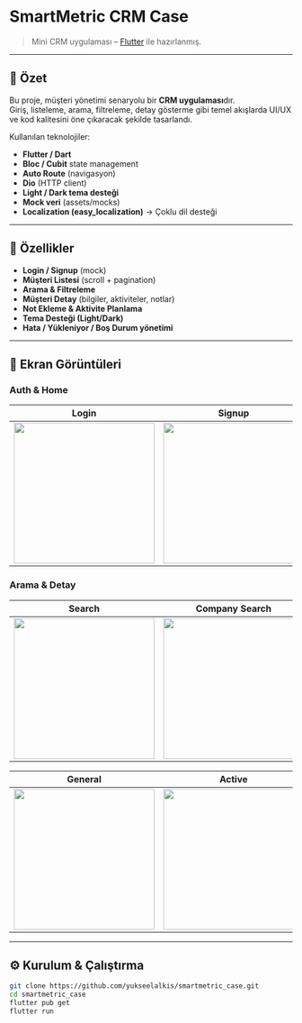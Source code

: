 # SmartMetric CRM Case

> Mini CRM uygulaması – [Flutter](https://flutter.dev) ile hazırlanmış.  

---

## 📌 Özet

Bu proje, müşteri yönetimi senaryolu bir **CRM uygulaması**dır.  
Giriş, listeleme, arama, filtreleme, detay gösterme gibi temel akışlarda UI/UX ve kod kalitesini öne çıkaracak şekilde tasarlandı.

Kullanılan teknolojiler:
- **Flutter / Dart**
- **Bloc / Cubit** state management
- **Auto Route** (navigasyon)
- **Dio** (HTTP client)
- **Light / Dark tema desteği**
- **Mock veri** (assets/mocks)
- **Localization (easy_localization)** → Çoklu dil desteği

---

## 🚀 Özellikler

- **Login / Signup** (mock)
- **Müşteri Listesi** (scroll + pagination)
- **Arama & Filtreleme**
- **Müşteri Detay** (bilgiler, aktiviteler, notlar)
- **Not Ekleme & Aktivite Planlama**
- **Tema Desteği (Light/Dark)**
- **Hata / Yükleniyor / Boş Durum yönetimi**

---

## 📸 Ekran Görüntüleri

### Auth & Home
| Login | Signup | Home (Light) |
|-------|--------|--------------|
| <img src="https://github.com/user-attachments/assets/5f152531-b618-4281-b6d2-ca92b0d0e3d5" width="250"/> | <img src="https://github.com/user-attachments/assets/45a52a34-22f6-4b01-a033-e1b4c3dd776b" width="250"/> | <img src="https://github.com/user-attachments/assets/e54750bb-5f70-48a1-94e4-5864b62f9690" width="250"/> |

### Arama & Detay
| Search | Company Search | Detail |
|--------|----------------|--------|
| <img src="https://github.com/user-attachments/assets/76474a95-38e4-4241-a5d6-b58bb0d0c6b7" width="250"/> | <img src="https://github.com/user-attachments/assets/50603bbf-6835-4e12-bc1f-b2f1c12b3787" width="250"/> | <img src="https://github.com/user-attachments/assets/35398ff5-7097-4cc1-b93e-63dc6878db1e" width="250"/> |

| General | Active |
|---------|--------|
| <img src="https://github.com/user-attachments/assets/2ac7a5f3-e86a-421b-ad37-e82a2286e56e" width="250"/> | <img src="https://github.com/user-attachments/assets/732f5165-1872-487b-8a9e-43a29eb0da73" width="250"/> | |

---

## ⚙️ Kurulum & Çalıştırma

```bash
git clone https://github.com/yukseelalkis/smartmetric_case.git
cd smartmetric_case
flutter pub get
flutter run
